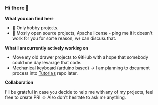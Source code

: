 ### Hi there 👋

**What you can find here**
- 👾 Only hobby projects.
- 🎁 Mostly open source projects, Apache license - ping me if it doesn't work for you for some reason, we can discuss that.

**What I am currently actively working on**
- Move my old drawer projects to GitHub with a hope that somebody could one day levarage that code.
- Mechanical keyboard (arduino based) -> I am planning to document process into [Tutorials](https://github.com/vladimir-aubrecht/Tutorials) repo later.

**Collaboration**

I'll be grateful in case you decide to help me with any of my projects, feel free to create PR! ☺️ Also don't hesitate to ask me anything.
